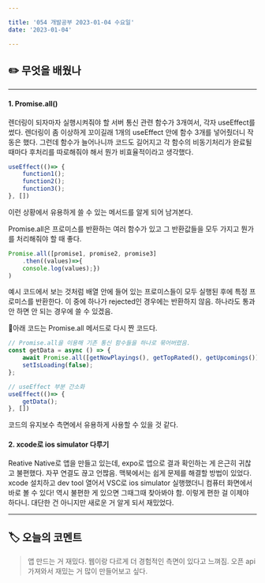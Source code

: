 ```yaml
---

title: '054 개발공부 2023-01-04 수요일'
date: '2023-01-04'

---
```


## ✏️ 무엇을 배웠나
---
#### 1. Promise.all()
렌더링이 되자마자 실행시켜줘야 할 서버 통신 관련 함수가 3개여서, 각자 useEffect를 썼다. 렌더링이 좀 이상하게 꼬이길래 1개의 useEffect 안에 함수 3개를 넣어줬더니 작동은 했다. 그런데 함수가 늘어나니까 코드도 길어지고 각 함수의 비동기처리가 완료될 때마다 후처리를 따로해줘야 해서 뭔가 비효율적이라고 생각했다.

```js
useEffect(()=> {
	function1();
	function2();
	function3();
}, [])
```

이런 상황에서 유용하게 쓸 수 있는 메서드를 알게 되어 남겨본다.

Promise.all은 프로미스를 반환하는 여러 함수가 있고 그 반환값들을 모두 가지고 뭔가를 처리해줘야 할 때 좋다.

```js
Promise.all([promise1, promise2, promise3]
	.then((values)=>{
	console.log(values);})
)
```

예시 코드에서 보는 것처럼 배열 안에 들어 있는 프로미스들이 모두 실행된 후에 특정 프로미스를 반환한다. 이 중에 하나가 rejected인 경우에는 반환하지 않음. 하나라도 통과 안 하면 안 되는 경우에 쓸 수 있겠음.

아래 코드는 Promise.all 메서드로 다시 짠 코드다.

```js
// Promise.all을 이용해 기존 통신 함수들을 하나로 묶어버렸음.
const getData = async () => {
	await Promise.all([getNowPlayings(), getTopRated(), getUpcomings()]);
	setIsLoading(false);
};

// useEffect 부분 간소화
useEffect(()=> {
	getData();
}, [])
```

코드의 유지보수 측면에서 유용하게 사용할 수 있을 것 같다.

#### 2. xcode로 ios simulator 다루기
Reative Native로 앱을 만들고 있는데, expo로 앱으로 결과 확인하는 게 은근히 귀찮고 불편했다. 자꾸 연결도 끊고 언짢음. 맥북에서는 쉽게 문제를 해결할 방법이 있었다. xcode 설치하고 dev tool 열어서 VSC로 ios simulator 실행했더니 컴퓨터 화면에서 바로 볼 수 있다! 역시 불편한 게 있으면 그때그때 찾아봐야 함. 이렇게 편한 걸 이제야 하다니. 대단한 건 아니지만 새로운 거 알게 되서 재밌었다.

---
## 🏷️ 오늘의 코멘트
> 앱 만드는 거 재밌다. 웹이랑 다르게 더 경험적인 측면이 있다고 느껴짐. 오픈 api 가져와서 재밌는 거 많이 만들어보고 싶다.